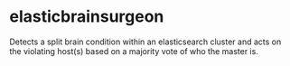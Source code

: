elasticbrainsurgeon
===================

Detects a split brain condition within an elasticsearch cluster and acts on the violating host(s) based on a majority vote of who the master is.
